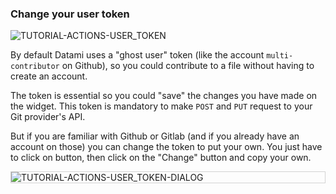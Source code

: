 ### Change your user token

<div>
  <img
    alt="TUTORIAL-ACTIONS-USER_TOKEN"
    src="https://raw.githubusercontent.com/multi-coop/datami-documentation-content/main/images/tutorial/commented/tutorial-06.png"
    />
</div>

By default Datami uses a "ghost user" token (like the account `multi-contributor` on Github), so you could contribute to a file without having to create an account.

The token is essential so you could "save" the changes you have made on the widget. This token is mandatory to make `POST` and `PUT` request to your Git provider's API.

But if you are familiar with Github or Gitlab (and if you already have an account on those) you can change the token to put your own. You just have to click on <span class="icon"><i class="mdi mdi-account"></i></span>  button, then click on the "Change" button and copy your own.

<div style="border: thin solid lightgrey;">
  <img
    alt="TUTORIAL-ACTIONS-USER_TOKEN-DIALOG"
    src="https://raw.githubusercontent.com/multi-coop/datami-documentation-content/main/images/tutorial/actions-token.png"
    />
</div>
